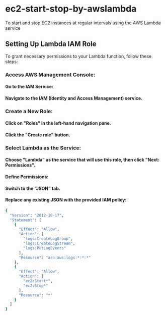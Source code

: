 # ec2-start-stop-by-awslambda
To start and stop EC2 instances at regular intervals using the AWS Lambda service

## **Setting Up Lambda IAM Role**
To grant necessary permissions to your Lambda function, follow these steps:

### Access AWS Management Console:
#### Go to the IAM Service:
#### Navigate to the IAM (Identity and Access Management) service.

### Create a New Role:
#### Click on "Roles" in the left-hand navigation pane.
#### Click the "Create role" button.

### Select Lambda as the Service:
#### Choose "Lambda" as the service that will use this role, then click "Next: Permissions".
#### Define Permissions:
#### Switch to the "JSON" tab.
#### Replace any existing JSON with the provided IAM policy:
```bash
{
  "Version": "2012-10-17",
  "Statement": [
    {
      "Effect": "Allow",
      "Action": [
        "logs:CreateLogGroup",
        "logs:CreateLogStream",
        "logs:PutLogEvents"
      ],
      "Resource": "arn:aws:logs:*:*:*"
    },
    {
      "Effect": "Allow",
      "Action": [
        "ec2:Start*",
        "ec2:Stop*"
      ],
      "Resource": "*"
    }
  ]
}
```
